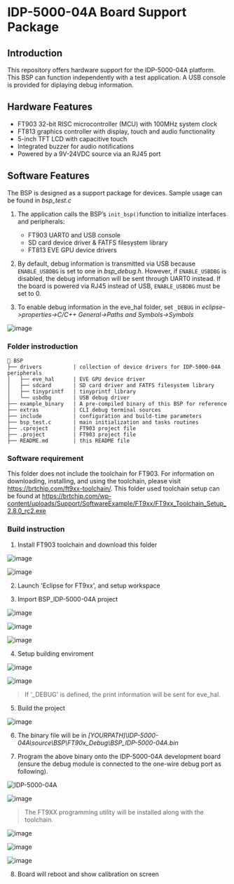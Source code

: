 # IDP-5000-04A Board Support Package

## Introduction
This repository offers hardware support for the IDP-5000-04A platform. This BSP can function independently with a test application. A USB console is provided for diplaying debug information.

## Hardware Features
- FT903 32-bit RISC microcontroller (MCU) with 100MHz system clock
- FT813 graphics controller with display, touch and audio functionality
- 5-inch TFT LCD with capacitive touch
- Integrated buzzer for audio notifications
- Powered by a 9V-24VDC source via an RJ45 port

## Software Features
The BSP is designed as a support package for devices. Sample usage can be found in *bsp_test.c*

1. The application calls the BSP’s ```init_bsp()```function to initialize interfaces and peripherals:
    - FT903 UART0 and USB console
    - SD card device driver & FATFS filesystem library
    - FT813 EVE GPU device drivers 

2. By default, debug information is transmitted via USB because ```ENABLE_USBDBG``` is set to one in *bsp_debug.h*. However, if ```ENABLE_USBDBG``` is disabled, the debug information will be sent through UART0 instead. If the board is powered via RJ45 instead of USB, ```ENABLE_USBDBG``` must be set to 0.

3. To enable debug information in the eve_hal folder, set ```_DEBUG``` in *eclipse->properties->C/C++ General->Paths and Symbols->Symbols*

![image](https://github.com/user-attachments/assets/94c90890-6e12-44c8-a99d-17462ecabc53)

### Folder instroduction

```
📂 BSP
├── drivers          | collection of device drivers for IDP-5000-04A peripherals
│   ├── eve_hal      | EVE GPU device driver
│   ├── sdcard       | SD card driver and FATFS filesystem library
│   ├── tinyprintf   | tinyprintf library
│   └── usbdbg       | USB debug driver
├── example_binary   | A pre-compiled binary of this BSP for reference
├── extras           | CLI debug terminal sources
├── include          | configuration and build-time parameters
├── bsp_test.c       | main initialization and tasks routines
├── .cproject        | FT903 project file
├── .project         | FT903 project file
├── README.md        | this README file

```

### Software requirement
This folder does not include the toolchain for FT903. For information on downloading, installing, and using the toolchain, please visit https://brtchip.com/ft9xx-toolchain/. This folder used toolchain setup can be found at https://brtchip.com/wp-content/uploads/Support/SoftwareExample/FT9xx/FT9xx_Toolchain_Setup_2.8.0_rc2.exe

### Build instruction
1. Install FT903 toolchain and download this folder

![image](https://github.com/user-attachments/assets/c2f67d4d-29cd-4d9d-9dbf-185caacc3c07)

![image](https://github.com/user-attachments/assets/c779d3ee-9ca3-4b17-9572-b0a38071c986)

2. Launch 'Eclipse for FT9xx', and setup workspace

3. Import BSP_IDP-5000-04A project

![image](https://github.com/user-attachments/assets/ed8766c1-4efd-440e-b507-c4edfc1a0e24)

![image](https://github.com/user-attachments/assets/68a45ff8-fefa-42bb-9c14-83e824533ba8)

![image](https://github.com/user-attachments/assets/7a911ae7-b8d8-4305-a2d7-3dcb60dbe60b)

4. Setup building enviroment

![image](https://github.com/user-attachments/assets/6d723eab-30a1-46ee-8ef5-eaa9186c0ce0)

![image](https://github.com/user-attachments/assets/94c90890-6e12-44c8-a99d-17462ecabc53)

> If '_DEBUG' is defined, the print information will be sent for eve_hal.

5. Build the project

![image](https://github.com/user-attachments/assets/9306747e-c50b-4e3c-bf9f-b649ecf42f4f)

6. The binary file will be in *[YOURPATH]\IDP-5000-04A\source\BSP\FT90x_Debug\BSP_IDP-5000-04A.bin*

7. Program the above binary onto the IDP-5000-04A development board (ensure the debug module is connected to the one-wire debug port as following).

![IDP-5000-04A](https://github.com/user-attachments/assets/fb14b1fb-cb21-4b1b-8938-ac1140a9e54a)

![image](https://github.com/user-attachments/assets/b71c12f4-a79f-47f3-a6fb-926f0665ccdb)

> The FT9XX programming utility will be installed along with the toolchain.

![image](https://github.com/user-attachments/assets/4a5c2fcf-4449-4ff5-bc9e-a2173af7b319)

![image](https://github.com/user-attachments/assets/1b8a40fb-ce2c-430e-a315-3719f2753dc9)

![image](https://github.com/user-attachments/assets/f8bf7657-44ae-4372-b6f1-485f758f840d)

8. Board will reboot and show calibration on screen


